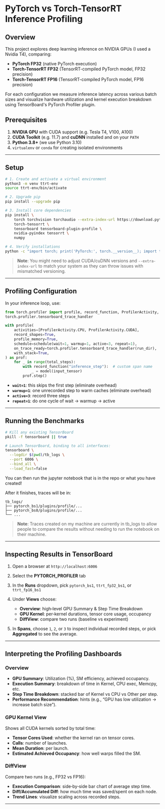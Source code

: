 # PyTorch vs Torch-TensorRT Inference Profiling

## Overview

This project explores deep learning inference on NVIDIA GPUs (I used a Nvidia T4), comparing:

* **PyTorch FP32** (native PyTorch execution)
* **Torch-TensorRT FP32** (TensorRT-compiled PyTorch model, FP32 precision)
* **Torch-TensorRT FP16** (TensorRT-compiled PyTorch model, FP16 precision)

For each configuration we measure inference latency across various batch sizes and visualize hardware utilization and kernel execution breakdown using TensorBoard's PyTorch Profiler plugin.

## Prerequisites

1. **NVIDIA GPU** with CUDA support (e.g. Tesla T4, V100, A100)
2. **CUDA Toolkit** (e.g. 11.7) and **cuDNN** installed and on your `PATH`
3. **Python 3.8+** (we use Python 3.10)
4. `virtualenv` or `conda` for creating isolated environments

---

## Setup

```bash
# 1. Create and activate a virtual environment
python3 -m venv ttrt-env
source ttrt-env/bin/activate

# 2. Upgrade pip
pip install --upgrade pip

# 3. Install core dependencies
pip install \
    torch torchvision torchaudio --extra-index-url https://download.pytorch.org/whl/cu117 \
    torch-tensorrt \
    tensorboard tensorboard-plugin-profile \
    nvidia-pyindex tensorrt \
    numpy

# 4. Verify installations
python -c "import torch; print('PyTorch:', torch.__version__); import torch_tensorrt; print('Torch-TensorRT:', torch_tensorrt.__version__)"

```

> **Note**: You might need to adjust CUDA/cuDNN versions and `--extra-index-url` to match your system as they can throw issues with mismatched versioning.

---

## Profiling Configuration

In your inference loop, use:

```python
from torch.profiler import profile, record_function, ProfilerActivity, schedule
torch.profiler.tensorboard_trace_handler

with profile(
    activities=[ProfilerActivity.CPU, ProfilerActivity.CUDA],
    record_shapes=True,
    profile_memory=True,
    schedule=schedule(wait=1, warmup=1, active=3, repeat=1),
    on_trace_ready=torch.profiler.tensorboard_trace_handler(run_dir),
    with_stack=True,
) as prof:
    for _ in range(total_steps):
        with record_function("inference_step"):  # custom span name
            _ = model(input_tensor)
        prof.step()
```

* **`wait=1`**: this skips the first step (eliminate overhead)
* **`warmup=1`**: one unrecorded step to warm caches (eliminate overhead)
* **`active=3`**: record three steps
* **`repeat=1`**: do one cycle of wait -> warmup -> active

---

## Running the Benchmarks

```bash
# Kill any existing TensorBoard
pkill -f tensorboard || true

# Launch TensorBoard, binding to all interfaces:
tensorboard \
  --logdir $(pwd)/tb_logs \
  --port 6006 \
  --bind_all \
  --load_fast=false
```
You can then run the jupyter notebook that is in the repo or what you have created!

After it finishes, traces will be in:

```
tb_logs/
├── pytorch_bs1/plugins/profile/...
├── pytorch_bs8/plugins/profile/...
└── ...
```
> **Note**: Traces created on my machine are currently in tb_logs to allow people to compare the results without needing to run the notebook on their machine. 
---

## Inspecting Results in TensorBoard

1. Open a browser at `http://localhost:6006`
2. Select the **PYTORCH\_PROFILER** tab
3. In the **Runs** dropdown, pick `pytorch_bs1`, `ttrt_fp32_bs1`, or `ttrt_fp16_bs1`
4. Under **Views** choose:

   * **Overview**: high‑level GPU Summary & Step Time Breakdown
   * **GPU Kernel**: per‑kernel durations, tensor core usage, occupancy
   * **DiffView**: compare two runs (baseline vs experiment)
5. In **Spans**, choose `1`, `2`, or `3` to inspect individual recorded steps, or pick **Aggregated** to see the average.

---

## Interpreting the Profiling Dashboards

### Overview

* **GPU Summary**: Utilization (%), SM efficiency, achieved occupancy.
* **Execution Summary**: breakdown of time in Kernel, CPU exec, Memcpy, etc.
* **Step Time Breakdown**: stacked bar of Kernel vs CPU vs Other per step.
* **Performance Recommendation**: hints (e.g., “GPU has low utilization → increase batch size”).

### GPU Kernel View

Shows all CUDA kernels sorted by total time:

* **Tensor Cores Used**: whether the kernel ran on tensor cores.
* **Calls**: number of launches.
* **Mean Duration**: per launch.
* **Estimated Achieved Occupancy**: how well warps filled the SM.

### DiffView

Compare two runs (e.g., FP32 vs FP16):

* **Execution Comparison**: side‑by‑side bar chart of average step time.
* **Diff/Accumulated Diff**: how much time was saved/spent on each node.
* **Trend Lines**: visualize scaling across recorded steps.

---
